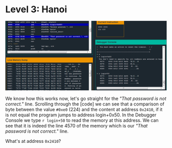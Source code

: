 # Level 3: Hanoi

![image](img/3_1.PNG)

We know how this works now, let's go straight for the *"That password is not correct."* line. Scrolling through the [code] we can see that a comparison of byte between the value `#0xe0` (224) and the content at address `0x2410`, if it is not equal the program jumps to address login+0x50. In the Debugger Console we type `r login+50` to read the memory at this address. We can see that it is indeed the line 4570 of the memory which is our *"That password is not correct."* line.

What's at address `0x2410`?

